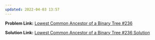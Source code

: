```yaml
---
updated: 2022-04-03 13:57
---
```

**Problem Link:** [Lowest Common Ancestor of a Binary Tree #236](https://leetcode.com/problems/lowest-common-ancestor-of-a-binary-tree/)

**Solution Link:** [Lowest Common Ancestor of a Binary Tree #236 Solution](./Solution.java)